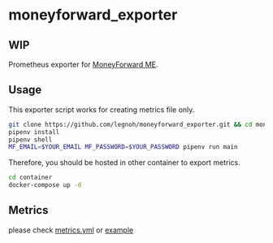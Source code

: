 moneyforward_exporter
====

## WIP

Prometheus exporter for [MoneyForward ME](https://www.moneyforward.com/).

## Usage

This exporter script works for creating metrics file only.

```sh
git clone https://github.com/legnoh/moneyforward_exporter.git && cd moneyforward_exporter
pipenv install
pipenv shell
MF_EMAIL=$YOUR_EMAIL MF_PASSWORD=$YOUR_PASSWORD pipenv run main
```

Therefore, you should be hosted in other container to export metrics.

```sh
cd container
docker-compose up -d
```

## Metrics

please check [metrics.yml](./config/metrics.yml) or [example](./container/example/moneyforward.prom)
